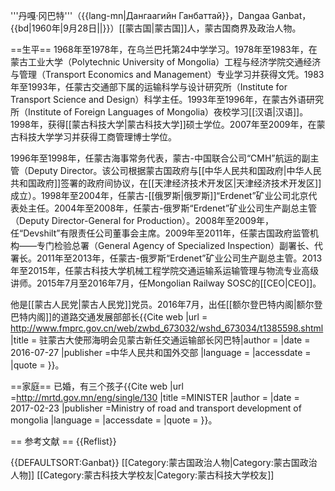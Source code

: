 '''丹嘎·冈巴特'''（{{lang-mn|Дангаагийн Ганбаттай}}，Dangaa Ganbat，{{bd|1960年|9月28日||}}）[[蒙古国|蒙古国]]人，蒙古国商界及政治人物。

==生平==
1968年至1978年，在乌兰巴托第24中学学习。1978年至1983年，在蒙古工业大学（Polytechnic University of Mongolia）工程与经济学院交通经济与管理（Transport Economics and Management）专业学习并获得文凭。1983年至1993年，任蒙古交通部下属的运输科学与设计研究所（Institute for Transport Science and Design）科学主任。1993年至1996年，在蒙古外语研究所（Institute of Foreign Languages of Mongolia）夜校学习[[汉语|汉语]]。1998年，获得[[蒙古科技大学|蒙古科技大学]]硕士学位。2007年至2009年，在蒙古科技大学学习并获得工商管理博士学位<ref name=mnrt/>。

1996年至1998年，任蒙古海事常务代表，蒙古-中国联合公司“CMH”航运的副主管（Deputy Director。该公司根据蒙古国政府与[[中华人民共和国政府|中华人民共和国政府]]签署的政府间协议，在[[天津经济技术开发区|天津经济技术开发区]]成立）。1998年至2004年，任蒙古-[[俄罗斯|俄罗斯]]“Erdenet”矿业公司北京代表处主任。2004年至2008年，任蒙古-俄罗斯“Erdenet”矿业公司生产副总主管（Deputy Director-General for Production）。2008年至2009年，任“Devshilt”有限责任公司董事会主席。2009年至2011年，任蒙古国政府监管机构——专门检验总署（General Agency of Specialized Inspection）副署长、代署长。2011年至2013年，任蒙古-俄罗斯“Erdenet”矿业公司生产副总主管。2013年至2015年，任蒙古科技大学机械工程学院交通运输系运输管理与物流专业高级讲师。2015年7月至2016年7月，任Mongolian Railway SOSC的[[CEO|CEO]]<ref name=mnrt/>。

他是[[蒙古人民党|蒙古人民党]]党员。2016年7月，出任[[额尔登巴特内阁|额尔登巴特内阁]]的道路交通发展部部长<ref name=mnrt/><ref>{{Cite web |url = http://www.fmprc.gov.cn/web/zwbd_673032/wshd_673034/t1385598.shtml |title =  驻蒙古大使邢海明会见蒙古新任交通运输部长冈巴特|author =  |date =  2016-07-27 |publisher =中华人民共和国外交部  |language =  |accessdate =  |quote =  }}</ref>。

==家庭==
已婚，有三个孩子<ref name=mnrt>{{Cite web |url =http://mrtd.gov.mn/eng/single/130  |title =MINISTER  |author =  |date = 2017-02-23  |publisher =Ministry of road and transport development of mongolia  |language =  |accessdate =  |quote =  }}</ref>。

== 参考文献 ==
{{Reflist}}

{{DEFAULTSORT:Ganbat}}
[[Category:蒙古国政治人物|Category:蒙古国政治人物]]
[[Category:蒙古科技大学校友|Category:蒙古科技大学校友]]